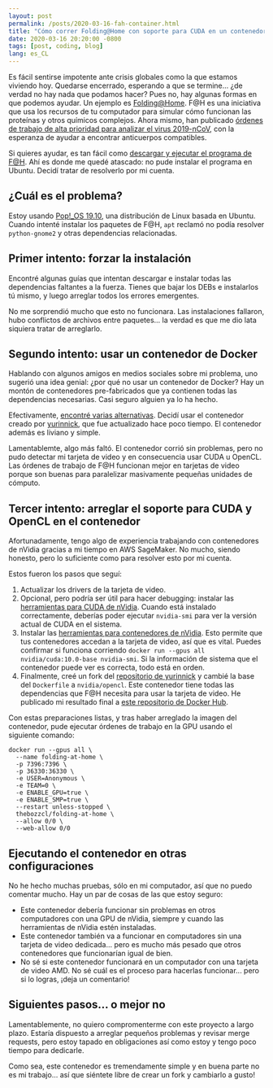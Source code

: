 ```yaml
---
layout: post
permalink: /posts/2020-03-16-fah-container.html
title: "Cómo correr Folding@Home con soporte para CUDA en un contenedor de Docker"
date: 2020-03-16 20:20:00 -0800
tags: [post, coding, blog]
lang: es_CL
---
```


Es fácil sentirse impotente ante crisis globales como la que estamos viviendo hoy. Quedarse encerrado, esperando a que se termine... ¿de verdad no hay nada que podamos hacer? Pues no, hay algunas formas en que podemos ayudar. Un ejemplo es [Folding@Home](https://foldingathome.org/). F@H es una iniciativa que usa los recursos de tu computador para simular cómo funcionan las proteínas y otros químicos complejos. Ahora mismo, han publicado [órdenes de trabajo de alta prioridad para analizar el virus 2019-nCoV](ttps://foldingathome.org/2020/02/27/foldinghome-takes-up-the-fight-against-covid-19-2019-ncov/), con la esperanza de ayudar a encontrar anticuerpos compatibles.

Si quieres ayudar, es tan fácil como [descargar y ejecutar el programa de F@H](https://foldingathome.org/start-folding/). Ahí es donde me quedé atascado: no pude instalar el programa en Ubuntu. Decidí tratar de resolverlo por mi cuenta.

<!--more-->

## ¿Cuál es el problema?

Estoy usando [Pop!\_OS 19.10](https://system76.com/pop), una distribución de Linux basada en Ubuntu. Cuando intenté instalar los paquetes de F@H, `apt` reclamó no podía resolver `python-gnome2` y otras dependencias relacionadas.

## Primer intento: forzar la instalación

Encontré algunas guías que intentan descargar e instalar todas las dependencias faltantes a la fuerza. Tienes que bajar los DEBs e instalarlos tú mismo, y luego arreglar todos los errores emergentes.

No me sorprendió mucho que esto no funcionara. Las instalaciones fallaron, hubo conflictos de archivos entre paquetes... la verdad es que me dio lata siquiera tratar de arreglarlo.

## Segundo intento: usar un contenedor de Docker

Hablando con algunos amigos en medios sociales sobre mi problema, uno sugerió una idea genial: ¿por qué no usar un contenedor de Docker? Hay un montón de contenedores pre-fabricados que ya contienen todas las dependencias necesarias. Casi seguro alguien ya lo ha hecho.

Efectivamente, [encontré varias alternativas](https://hub.docker.com/search?q=folding-at-home&type=image). Decidí usar el contenedor creado por [yurinnick](https://hub.docker.com/r/yurinnick/folding-at-home), que fue actualizado hace poco tiempo. El contenedor además es liviano y simple.

Lamentablemte, algo más faltó. El contenedor corrió sin problemas, pero no pudo detectar mi tarjeta de video y en consecuencia usar CUDA u OpenCL. Las órdenes de trabajo de F@H funcionan mejor en tarjetas de video porque son buenas para paralelizar masivamente pequeñas unidades de cómputo.

## Tercer intento: arreglar el soporte para CUDA y OpenCL en el contenedor

Afortunadamente, tengo algo de experiencia trabajando con contenedores de nVidia gracias a mi tiempo en AWS SageMaker. No mucho, siendo honesto, pero lo suficiente como para resolver esto por mi cuenta.

Estos fueron los pasos que seguí:
1. Actualizar los drivers de la tarjeta de video.
2. Opcional, pero podría ser útil para hacer debugging: instalar las [herramientas para CUDA de nVidia](https://developer.nvidia.com/cuda-downloads). Cuando está instalado correctamente, deberías poder ejecutar `nvidia-smi` para ver la versión actual de CUDA en el sistema.
3. Instalar las [herramientas para contenedores de nVidia](https://github.com/NVIDIA/nvidia-docker). Esto permite que tus contenedores accedan a la tarjeta de video, así que es vital. Puedes confirmar si funciona corriendo `docker run --gpus all nvidia/cuda:10.0-base nvidia-smi`. Si la información de sistema que el contenedor puede ver es correcta, todo está en orden.
4. Finalmente, creé un fork del [repositorio de yurinnick](https://github.com/yurinnick/folding-at-home-docker/) y cambié la base del `Dockerfile` a `nvidia/opencl`. Este contenedor tiene todas las dependencias que F@H necesita para usar la tarjeta de video. He publicado mi resultado final a [este repositorio de Docker Hub](https://hub.docker.com/r/thebozzcl/folding-at-home).

Con estas preparaciones listas, y tras haber arreglado la imagen del contenedor, pude ejecutar órdenes de trabajo en la GPU usando el siguiente comando:

```
docker run --gpus all \
  --name folding-at-home \
  -p 7396:7396 \
  -p 36330:36330 \
  -e USER=Anonymous \
  -e TEAM=0 \
  -e ENABLE_GPU=true \
  -e ENABLE_SMP=true \
  --restart unless-stopped \
  thebozzcl/folding-at-home \
  --allow 0/0 \
  --web-allow 0/0
```

## Ejecutando el contenedor en otras configuraciones

No he hecho muchas pruebas, sólo en mi computador, así que no puedo comentar mucho. Hay un par de cosas de las que estoy seguro:
* Este contenedor debería funcionar sin problemas en otros computadores con una GPU de nVidia, siempre y cuando las herramientas de nVidia estén instaladas.
* Este contenedor también va a funcionar en computadores sin una tarjeta de video dedicada... pero es mucho más pesado que otros contenedores que funcionarían igual de bien.
* No sé si este contenedor funcionará en un computador con una tarjeta de video AMD. No sé cuál es el proceso para hacerlas funcionar... pero si lo logras, ¡deja un comentario!

## Siguientes pasos... o mejor no

Lamentablemente, no quiero compromenterme con este proyecto a largo plazo. Estaría dispuesto a arreglar pequeños problemas y revisar merge requests, pero estoy tapado en obligaciones así como estoy y tengo poco tiempo para dedicarle.

Como sea, este contenedor es tremendamente simple y en buena parte no es mi trabajo... así que siéntete libre de crear un fork y cambiarlo a gusto!